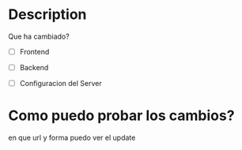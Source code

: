 # Description
Que ha cambiado?

- [ ] Frontend

- [ ] Backend

- [ ] Configuracion del Server

# Como puedo probar los cambios?
en que url y forma puedo ver el update
